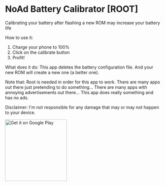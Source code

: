 # NoAd Battery Calibrator [ROOT]

Calibrating your battery after flashing a new ROM may increase your battery life

How to use it:
1. Charge your phone to 100%
2. Click on the calibrate button
3. Profit!

What does it do:
This app deletes the battery configuration file. And your new ROM will create a new one (a better one).
 
Note that:
Root is needed in order for this app to work.
There are many apps out there just pretending to do something...
There are many apps with annoying advertisements out there...
This app does really something and has no ads.

Disclaimer:
I'm not responsible for any damage that may or may not happen to your device.

<a href='https://play.google.com/store/apps/details?id=eu.roggstar.luigithehunter.batterycalibrate&pcampaignid=MKT-Other-global-all-co-prtnr-py-PartBadge-Mar2515-1' target='_blank'><img alt='Get it on Google Play' src='https://play.google.com/intl/en_us/badges/images/generic/en_badge_web_generic.png' width=200px/></a>
